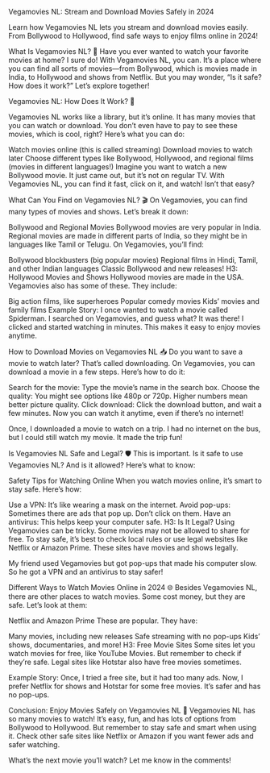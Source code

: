 Vegamovies NL: Stream and Download Movies Safely in 2024

Learn how Vegamovies NL lets you stream and download movies easily. From Bollywood to Hollywood, find safe ways to enjoy films online in 2024!

What Is Vegamovies NL? 🌟
Have you ever wanted to watch your favorite movies at home? I sure do! With Vegamovies NL, you can. It’s a place where you can find all sorts of movies—from Bollywood, which is movies made in India, to Hollywood and shows from Netflix. But you may wonder, “Is it safe? How does it work?” Let’s explore together!

Vegamovies NL: How Does It Work? 🎥

Vegamovies NL works like a library, but it’s online. It has many movies that you can watch or download. You don’t even have to pay to see these movies, which is cool, right? Here’s what you can do:

Watch movies online (this is called streaming)
Download movies to watch later
Choose different types like Bollywood, Hollywood, and regional films (movies in different languages!)
Imagine you want to watch a new Bollywood movie. It just came out, but it’s not on regular TV. With Vegamovies NL, you can find it fast, click on it, and watch! Isn’t that easy?

What Can You Find on Vegamovies NL? 🎬
On Vegamovies, you can find many types of movies and shows. Let’s break it down:

Bollywood and Regional Movies
Bollywood movies are very popular in India. Regional movies are made in different parts of India, so they might be in languages like Tamil or Telugu. On Vegamovies, you’ll find:

Bollywood blockbusters (big popular movies)
Regional films in Hindi, Tamil, and other Indian languages
Classic Bollywood and new releases!
H3: Hollywood Movies and Shows
Hollywood movies are made in the USA. Vegamovies also has some of these. They include:

Big action films, like superheroes
Popular comedy movies
Kids’ movies and family films
Example Story:
I once wanted to watch a movie called Spiderman. I searched on Vegamovies, and guess what? It was there! I clicked and started watching in minutes. This makes it easy to enjoy movies anytime.

How to Download Movies on Vegamovies NL 📥
Do you want to save a movie to watch later? That’s called downloading. On Vegamovies, you can download a movie in a few steps. Here’s how to do it:

Search for the movie: Type the movie’s name in the search box.
Choose the quality: You might see options like 480p or 720p. Higher numbers mean better picture quality.
Click download: Click the download button, and wait a few minutes.
Now you can watch it anytime, even if there’s no internet!

Once, I downloaded a movie to watch on a trip. I had no internet on the bus, but I could still watch my movie. It made the trip fun!

Is Vegamovies NL Safe and Legal? 🛡️
This is important. Is it safe to use Vegamovies NL? And is it allowed? Here’s what to know:

Safety Tips for Watching Online
When you watch movies online, it’s smart to stay safe. Here’s how:

Use a VPN: It’s like wearing a mask on the internet.
Avoid pop-ups: Sometimes there are ads that pop up. Don’t click on them.
Have an antivirus: This helps keep your computer safe.
H3: Is It Legal?
Using Vegamovies can be tricky. Some movies may not be allowed to share for free. To stay safe, it’s best to check local rules or use legal websites like Netflix or Amazon Prime. These sites have movies and shows legally.

My friend used Vegamovies but got pop-ups that made his computer slow. So he got a VPN and an antivirus to stay safer!

Different Ways to Watch Movies Online in 2024 🌐
Besides Vegamovies NL, there are other places to watch movies. Some cost money, but they are safe. Let’s look at them:

Netflix and Amazon Prime
These are popular. They have:

Many movies, including new releases
Safe streaming with no pop-ups
Kids’ shows, documentaries, and more!
H3: Free Movie Sites
Some sites let you watch movies for free, like YouTube Movies. But remember to check if they’re safe. Legal sites like Hotstar also have free movies sometimes.

Example Story:
Once, I tried a free site, but it had too many ads. Now, I prefer Netflix for shows and Hotstar for some free movies. It’s safer and has no pop-ups.

Conclusion: Enjoy Movies Safely on Vegamovies NL 🎉
Vegamovies NL has so many movies to watch! It’s easy, fun, and has lots of options from Bollywood to Hollywood. But remember to stay safe and smart when using it. Check other safe sites like Netflix or Amazon if you want fewer ads and safer watching.

What’s the next movie you’ll watch? Let me know in the comments!
